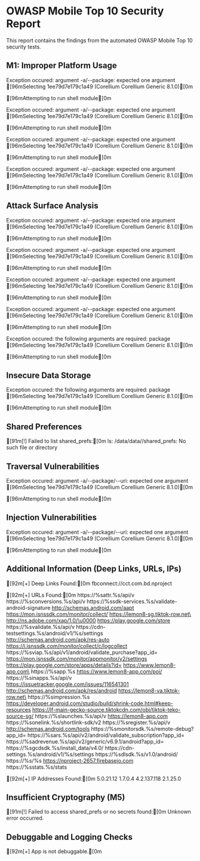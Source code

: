 # OWASP Mobile Top 10 Security Report

This report contains the findings from the automated OWASP Mobile Top 10 security tests.

## M1: Improper Platform Usage
Exception occured: argument -a/--package: expected one argument
[96mSelecting 1ee79d7e179c1a49 (Corellium Corellium Generic 8.1.0)[0m

[96mAttempting to run shell module[0m

Exception occured: argument -a/--package: expected one argument
[96mSelecting 1ee79d7e179c1a49 (Corellium Corellium Generic 8.1.0)[0m

[96mAttempting to run shell module[0m

Exception occured: argument -a/--package: expected one argument
[96mSelecting 1ee79d7e179c1a49 (Corellium Corellium Generic 8.1.0)[0m

[96mAttempting to run shell module[0m

Exception occured: argument -a/--package: expected one argument
[96mSelecting 1ee79d7e179c1a49 (Corellium Corellium Generic 8.1.0)[0m

[96mAttempting to run shell module[0m


## Attack Surface Analysis
Exception occured: argument -a/--package: expected one argument
[96mSelecting 1ee79d7e179c1a49 (Corellium Corellium Generic 8.1.0)[0m

[96mAttempting to run shell module[0m

Exception occured: argument -a/--package: expected one argument
[96mSelecting 1ee79d7e179c1a49 (Corellium Corellium Generic 8.1.0)[0m

[96mAttempting to run shell module[0m

Exception occured: argument -a/--package: expected one argument
[96mSelecting 1ee79d7e179c1a49 (Corellium Corellium Generic 8.1.0)[0m

[96mAttempting to run shell module[0m

Exception occured: argument -a/--package: expected one argument
[96mSelecting 1ee79d7e179c1a49 (Corellium Corellium Generic 8.1.0)[0m

[96mAttempting to run shell module[0m

Exception occured: the following arguments are required: package
[96mSelecting 1ee79d7e179c1a49 (Corellium Corellium Generic 8.1.0)[0m

[96mAttempting to run shell module[0m


## Insecure Data Storage
Exception occured: the following arguments are required: package
[96mSelecting 1ee79d7e179c1a49 (Corellium Corellium Generic 8.1.0)[0m

[96mAttempting to run shell module[0m


## Shared Preferences
[91m[!] Failed to list shared_prefs:[0m ls: /data/data//shared_prefs: No such file or directory

## Traversal Vulnerabilities
Exception occured: argument -a/--package/--uri: expected one argument
[96mSelecting 1ee79d7e179c1a49 (Corellium Corellium Generic 8.1.0)[0m

[96mAttempting to run shell module[0m


## Injection Vulnerabilities
Exception occured: argument -a/--package/--uri: expected one argument
[96mSelecting 1ee79d7e179c1a49 (Corellium Corellium Generic 8.1.0)[0m

[96mAttempting to run shell module[0m


## Additional Information (Deep Links, URLs, IPs)
[92m[+] Deep Links Found:[0m
fbconnect://cct.com.bd.nproject

[92m[+] URLs Found:[0m
https://%sattr.%s/api/v
https://%sconversions.%s/api/v
https://%ssdk-services.%s/validate-android-signature
http://schemas.android.com/aapt
https://mon.isnssdk.com/monitor/collect/
https://lemon8-sg.tiktok-row.net\
http://ns.adobe.com/xap/1.0/\u0000
https://play.google.com/store
https://%svalidate.%s/api/v
https://cdn-testsettings.%s/android/v1/%s/settings
http://schemas.android.com/apk/res-auto
https://i.isnssdk.com/monitor/collect/c/logcollect
https://%sviap.%s/api/v1/android/validate_purchase?app_id=
https://mon.isnssdk.com/monitor/appmonitor/v2/settings
https://play.google.com/store/apps/details?id=
https://www.lemon8-app.com\
https://%sapp.%s
https://www.lemon8-app.com/poi/
https://%sinapps.%s/api/v
https://issuetracker.google.com/issues/116541301
http://schemas.android.com/apk/res/android
https://lemon8-va.tiktok-row.net\
https://%simpression.%s
https://developer.android.com/studio/build/shrink-code.html#keep-resources
https://lf-main-gecko-source.tiktokcdn.com/obj/tiktok-teko-source-sg/
https://%slaunches.%s/api/v
https://lemon8-app.com
https://%sonelink.%s/shortlink-sdk/v2
https://%sregister.%s/api/v
http://schemas.android.com/tools
https://%smonitorsdk.%s/remote-debug?app_id=
https://%sars.%s/api/v2/android/validate_subscription?app_id=
https://%sadrevenue.%s/api/v2/generic/v6.9.1/android?app_id=
https://%sgcdsdk.%s/install_data/v4.0/
https://cdn-settings.%s/android/v1/%s/settings
https://%sdlsdk.%s/v1.0/android/
https://%s/%s
https://nproject-2657.firebaseio.com
https://%sstats.%s/stats

[92m[+] IP Addresses Found:[0m
5.0.21.12
1.7.0.4
4.2.137.118
2.1.25.0

## Insufficient Cryptography (M5)
[91m[!] Failed to access shared_prefs or no secrets found:[0m Unknown error occurred.

## Debuggable and Logging Checks
[92m[+] App is not debuggable.[0m

